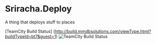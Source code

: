 Sriracha.Deploy
===============

A thing that deploys stuff to places

[TeamCity Build Status] (http://build.mmdbsolutions.com/viewType.html?buildTypeId=bt7&guest=1)
![TeamCity Build Status](http://build.mmdbsolutions.com/app/rest/builds/buildType:(id:bt7)/statusIcon "TeamCity Build Status")
